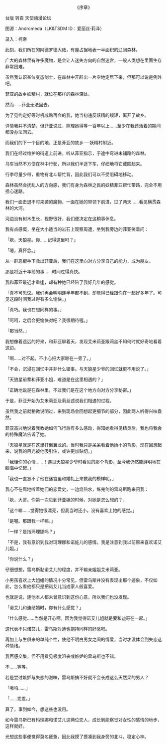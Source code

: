 <p align="center">《序章》</p>

台版 转自 天使动漫论坛

图源：Andromeda（LK&TSDM ID：爱丽丝·莉泽）

录入：柯帝

此刻，我们所在的阿德罗德大陆，有座占据地表一半面积的辽阔森林。

广大的森林里有许多魔物，是会让人迷失方向的自然迷宫，一般人类想在里面生存非常困难。

虽然我认识某位变态剑士，在森林中开辟出一片空地定居下来，但那可以说是例外吧。

菲亚的故乡妖精村，就位在那样的森林深处。

然而……菲亚无法回去。

为了见约定好等时机成熟再会的我，她当初违反妖精的规矩，离开了故乡。

详情我并不清楚，但菲亚说过，照理她得等一百年以上……至少在我还活着的期间都没办法回去。

而我们的下一个目的地，正是菲亚的故乡──妖精村附近。

我们在经过维护的街道上前进，听从菲亚指示，于途中弯进未铺路的森林。

马车当然不方便在林中行驶，所以我们半途下车，仔细地将它藏匿起来。

行李尽量少带，重物有北斗帮忙背，因此我们可以不受阻碍地移动。

森林虽然会扰乱人的方向感，我们有身为森林之民的妖精菲亚帮忙带路，完全不用担心迷路。

我们一面击退不时来袭的魔物，一面在她的带领下前进，过了两天……看见横贯森林的大河。

河边没有树木生长，视野很好，我们便决定在这稍事休息。

我有点感慨，坐在大小适当的岩石上观察周遭，坐到我旁边的菲亚笑着问：

「欸，天狼星。你……记得这里吗？」

「嗯，真怀念。」

从一群恶棍手下救出菲亚后，我们在这里向对方分享自己的能力，成为朋友。

那是将近十年前的事……时间过得真快。

我和菲亚最近才重逢，却有种她已经陪了我好几年的感觉。

「真不可思议。我们再会明明连半年都不到，却觉得已经跟你在一起好多年了。可见这段时间我过得有多么愉快。」

「真巧。我也在想同样的事。」

「呵呵，之后会更愉快对吧？我很期待喔。」

「那当然。」

我想像着遥远的将来，和菲亚聊着天，发现艾米莉亚跟莉丝不知何时就好奇地看着这边。

「啊……对不起。不小心把大家晾在一旁了。」

「不会，沉浸在回忆中并非什么错事。与天狼星少爷的回忆就更不用说了。」

「天狼星前辈和菲亚小姐，难道是在这里相遇的？」

「正确地说是在森林里，不过我们是在这个地方向对方分享秘密。」

于是，菲亚开始为艾米莉亚及莉丝述说我们相遇的过程。

虽然我之前就稍微说明过，来到现场会回想起更细节的部分，因此两人听得兴味盎然。

菲亚高兴地说着我教她如何飞行后有多么感动，得知她看得见精灵后，我也将我会的特殊魔法告诉了她。

「天狼星就是在这里打倒翼龙的。当时我只是呆呆看着他娇小的背影，现在回想起来，说我的目光被他吸引住，或许更加贴切。」

「我懂你的心情……！遇见天狼星少爷时看见的那个背影，至今我仍然能鲜明地在脑海中忆起。」

「我也一直忘不了他在迷宫里和婚礼上来救我的模样呢。」

我心不在焉地听着她们的恋爱史，一边烧热水，练完剑的雷乌斯跑来问我：

「欸，大哥。你第一次见到菲亚姐的时候，对她是怎么想的？」

「这个嘛……觉得她很漂亮，但我当时还小，没有喜欢上她的感觉。」

「是喔。那跟我一样嘛。」

「一样？是指玛理娜吗？」

「不是，我有意识到我对玛理娜和诺娃儿的感情。我是注意到我以前原来喜欢诺艾儿姐。」

「你说什么？」

仔细想想，雷乌斯黏诺艾儿的程度，并不输亲姐姐艾米莉亚。

小男孩喜欢上大姐姐的情况十分常见，但雷乌斯并没有表现出那个迹象，不仅如此，怎么看他都只是把诺艾儿当成家人般喜爱。

也就是说，连他本人都未曾意识到这份心意，所以我们也没发现。

「诺艾儿和迪结婚时，你有什么感觉？」

「什么感觉……当然是开心啊。因为我觉得诺艾儿姐就是要和迪哥在一起。」

这代表不只诺艾儿，雷乌斯对迪也抱持同样的好感吧。

再加上与生俱来的单纯个性，使他不明白男女之间的情爱，当时才没体会到失恋这种情绪。

我百感交集，但不用看见极度沮丧或嫉妒的雷乌斯也不错。

不……等等。

若是尝过嫉妒与失恋的滋味，雷乌斯搞不好就不会长成这么天然呆的男人？

「嗷呜……」

「……乖乖。」

算了，事到如今，想这些也没用。

如今雷乌斯已有玛理娜和诺艾儿这两位恋人，成长到能察觉对女性的感情的地步，这样就好。

光想这些事便觉得莫名疲惫，因此我摸了摸凑到我身旁的北斗，稳定心神。

